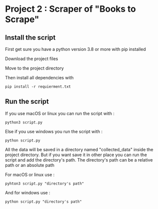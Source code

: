 # Project 2 : Scraper of "Books to Scrape"
## Install the script

First get sure you have a python version 3.8 or more with pip installed

Download the project files

Move to the project directory

Then install all dependencies with

    pip install -r requierment.txt

## Run the script
If you use macOS or linux you can run the script with :

    python3 script.py

Else if you use windows you run the script with :

    python script.py

All the data will be saved in a directory named "collected_data" inside the project directory.
But if you want save it in other place you can run the script and add the directory's path.
The directory's path can be a relative path or an absolute path

For macOS or linux use :

    pyhton3 script.py "directory's path"

And for windows use :

    python script.py "directory's path"

